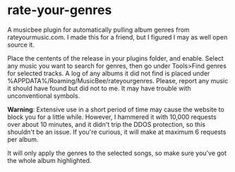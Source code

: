 # rate-your-genres
A musicbee plugin for automatically pulling album genres from rateyourmusic.com. I made this for a friend, but I figured I may as well open source it.

Place the centents of the release in your plugins folder, and enable. Select any music you want to search for genres, then go under Tools>Find genres for selected tracks.
A log of any albums it did not find is placed under %APPDATA%/Roaming/MusicBee/rateyourgenres. Please, report any music it should have found but did not to me. It may have trouble with unconventional symbols.

**Warning**: Extensive use in a short period of time may cause the website to block you for a little while. However, I hammered it with 10,000 requests over about 10 minutes, and it didn't trip the DDOS protection, so this shouldn't be an issue. 
If you're curious, it will make at maximum 6 requests per album.

It will only apply the genres to the selected songs, so make sure you've got the whole album highlighted.
